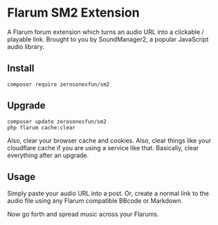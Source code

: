 # Flarum SM2 Extension

A Flarum forum extension which turns an audio URL into a clickable / playable link. Brought to you by SoundManager2, a popular JavaScript audio library.

## Install

`composer require zerosonesfun/sm2`

## Upgrade

~~~
composer update zerosonesfun/sm2
php flarum cache:clear
~~~
Also, clear your browser cache and cookies.
Also, clear things like your cloudflare cache if you are using a service like that.
Basically, clear everything after an upgrade.

## Usage

Simply paste your audio URL into a post. Or, create a normal link to the audio file using any Flarum compatible BBcode or Markdown.

Now go forth and spread music across your Flarums.

